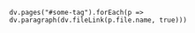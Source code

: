 ```dataviewjs
dv.pages("#some-tag").forEach(p => dv.paragraph(dv.fileLink(p.file.name, true)))
```

